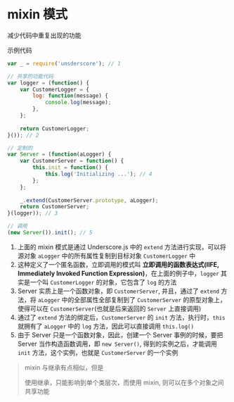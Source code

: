# mixin 模式

减少代码中重复出现的功能

示例代码

```js
var _ = require('unsderscore'); // 1

// 共享的功能代码
var logger = (function() {
    var CustomerLogger = {
        log: function(message) {
            console.log(message);
        },
    };
    
    return CustomerLogger;
}()); // 2

// 定制的
var Server = (function(aLogger) {
    var CustomerServer = function() {
        this.init = function() {
            this.log('Initializing ...'); // 4
        };
    };
    
    _.extend(CustomerServer.prototype, aLogger);
    return CustomerServer;
}(logger)); // 3

// 调用
(new Server()).init(); // 5
```

1. 上面的 mixin 模式是通过 Underscore.js 中的 `extend` 方法进行实现，可以将源对象 `aLogger` 中的所有属性复制到目标对象 `CustomerLogger` 中
2. 这种定义了一个匿名函数，立即调用的模式叫 **立即调用的函数表达式(IIFE, Immediately Invoked Function Expression)**，在上面的例子中，`logger` 其实是一个叫 `CustomerLogger` 的对象，它包含了 `log` 的方法
3. Server 实质上是一个函数对象，即 `CustomerServer`, 并且，通过了 `extend` 方法，将 `aLogger` 中的全部属性全部复制到了 `CustomerServer` 的原型对象上，使得可以在 `CustomerServer`(也就是后来返回的 `Server` 上直接调用)
4. 通过了 `extend` 方法的绑定后，`CustomerServer` 的 `init` 方法，执行时，`this` 就拥有了 `aLogger` 中的 `log` 方法，因此可以直接调用 `this.log()`
5. 由于 Server 只是一个函数对象，因此，创建一个 Server 事例的时候，要把 Server 当作构造函数调用，即 `new Server()`, 得到的实例之后，才能调用 `init` 方法，这个实例，也就是 `CustomerServer` 的一个实例

> mixin 与继承有点相似，但是
> 
> 使用继承，只能影响到单个类层次，而使用 mixin, 则可以在多个对象之间共享功能

